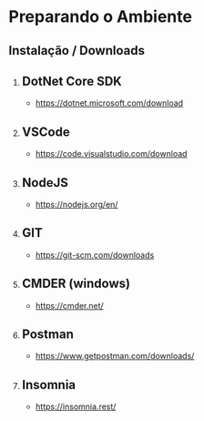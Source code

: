 # Preparando o Ambiente

## Instalação / Downloads

1. ## DotNet Core SDK

   - https://dotnet.microsoft.com/download

2. ## VSCode

   - https://code.visualstudio.com/download

3. ## NodeJS

   - https://nodejs.org/en/

4. ## GIT

   - https://git-scm.com/downloads

5. ## CMDER (windows)

   - https://cmder.net/

6. ## Postman

   - https://www.getpostman.com/downloads/

7. ## Insomnia
   - https://insomnia.rest/
